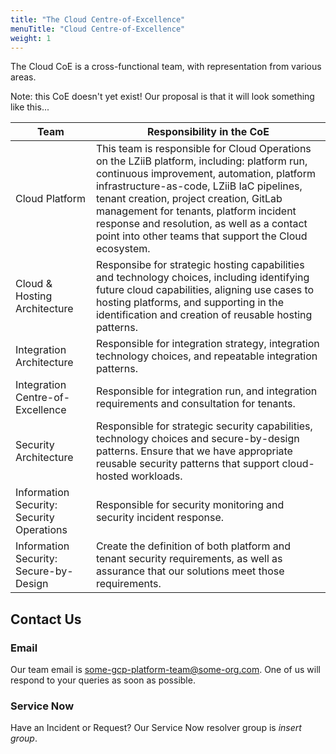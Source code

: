 ```yaml
---
title: "The Cloud Centre-of-Excellence"
menuTitle: "Cloud Centre-of-Excellence"
weight: 1
---
```


The Cloud CoE is a cross-functional team, with representation from various areas.

Note: this CoE doesn't yet exist! Our proposal is that it will look something like this...

|Team|Responsibility in the CoE|
|----|-------------------------|
|Cloud Platform|This team is responsible for Cloud Operations on the LZiiB platform, including: platform run, continuous improvement, automation, platform infrastructure-as-code, LZiiB IaC pipelines, tenant creation, project creation, GitLab management for tenants, platform incident response and resolution, as well as a contact point into other teams that support the Cloud ecosystem.|
|Cloud &amp; Hosting Architecture|Responsibe for strategic hosting capabilities and technology choices, including identifying future cloud capabilities, aligning use cases to hosting platforms, and supporting in the identification and creation of reusable hosting patterns.|
|Integration Architecture|Responsible for integration strategy, integration technology choices, and repeatable integration patterns.|
|Integration Centre-of-Excellence|Responsible for integration run, and integration requirements and consultation for tenants.|
|Security Architecture|Responsible for strategic security capabilities, technology choices and secure-by-design patterns. Ensure that we have appropriate reusable security patterns that support cloud-hosted workloads.|
|Information Security: Security Operations|Responsible for security monitoring and security incident response.|
|Information Security: Secure-by-Design|Create the definition of both platform and tenant security requirements, as well as assurance that our solutions meet those requirements.|

## Contact Us

### Email

Our team email is some-gcp-platform-team@some-org.com. One of us will respond to your queries as soon as possible.

### Service Now

Have an Incident or Request? Our Service Now resolver group is _insert group_.
